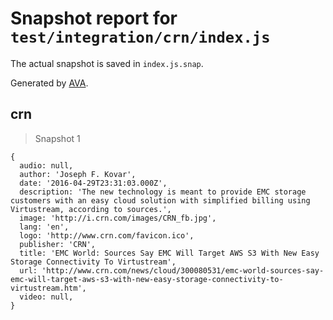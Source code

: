 # Snapshot report for `test/integration/crn/index.js`

The actual snapshot is saved in `index.js.snap`.

Generated by [AVA](https://avajs.dev).

## crn

> Snapshot 1

    {
      audio: null,
      author: 'Joseph F. Kovar',
      date: '2016-04-29T23:31:03.000Z',
      description: 'The new technology is meant to provide EMC storage customers with an easy cloud solution with simplified billing using Virtustream, according to sources.',
      image: 'http://i.crn.com/images/CRN_fb.jpg',
      lang: 'en',
      logo: 'http://www.crn.com/favicon.ico',
      publisher: 'CRN',
      title: 'EMC World: Sources Say EMC Will Target AWS S3 With New Easy Storage Connectivity To Virtustream',
      url: 'http://www.crn.com/news/cloud/300080531/emc-world-sources-say-emc-will-target-aws-s3-with-new-easy-storage-connectivity-to-virtustream.htm',
      video: null,
    }
